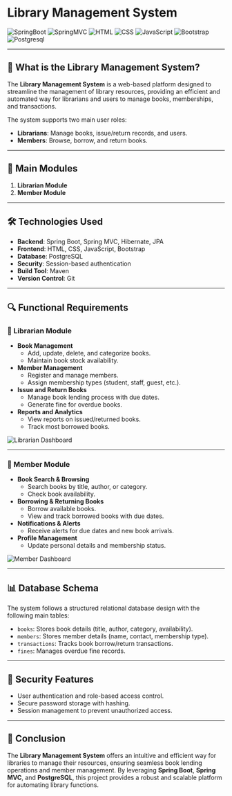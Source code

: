 # Library Management System

![SpringBoot](https://img.shields.io/badge/SpringBoot-2.7-green)
![SpringMVC](https://img.shields.io/badge/SpringMVC-4-green)
![HTML](https://img.shields.io/badge/HTML-5-red)
![CSS](https://img.shields.io/badge/CSS-3-blue)
![JavaScript](https://img.shields.io/badge/JavaScript-ES6-yellow)
![Bootstrap](https://img.shields.io/badge/Bootstrap-5.0-purple)
![Postgresql](https://img.shields.io/badge/Postgresql-JPA-yellowgreen)

---

## 📖 What is the Library Management System?

The **Library Management System** is a web-based platform designed to streamline the management of library resources, providing an efficient and automated way for librarians and users to manage books, memberships, and transactions. 

The system supports two main user roles:
- **Librarians**: Manage books, issue/return records, and users.
- **Members**: Browse, borrow, and return books.

---

## 📌 Main Modules
1. **Librarian Module**
2. **Member Module**

---

## 🛠 Technologies Used
- **Backend**: Spring Boot, Spring MVC, Hibernate, JPA
- **Frontend**: HTML, CSS, JavaScript, Bootstrap
- **Database**: PostgreSQL
- **Security**: Session-based authentication
- **Build Tool**: Maven
- **Version Control**: Git

---

## 🔍 Functional Requirements

### 📌 Librarian Module
- **Book Management**
  - Add, update, delete, and categorize books.
  - Maintain book stock availability.
- **Member Management**
  - Register and manage members.
  - Assign membership types (student, staff, guest, etc.).
- **Issue and Return Books**
  - Manage book lending process with due dates.
  - Generate fine for overdue books.
- **Reports and Analytics**
  - View reports on issued/returned books.
  - Track most borrowed books.

![Librarian Dashboard](https://via.placeholder.com/800x400.png?text=Librarian+Dashboard)

---

### 📌 Member Module
- **Book Search & Browsing**
  - Search books by title, author, or category.
  - Check book availability.
- **Borrowing & Returning Books**
  - Borrow available books.
  - View and track borrowed books with due dates.
- **Notifications & Alerts**
  - Receive alerts for due dates and new book arrivals.
- **Profile Management**
  - Update personal details and membership status.

![Member Dashboard](https://via.placeholder.com/800x400.png?text=Member+Dashboard)

---

## 📊 Database Schema
The system follows a structured relational database design with the following main tables:
- `books`: Stores book details (title, author, category, availability).
- `members`: Stores member details (name, contact, membership type).
- `transactions`: Tracks book borrow/return transactions.
- `fines`: Manages overdue fine records.

---

## 🔐 Security Features
- User authentication and role-based access control.
- Secure password storage with hashing.
- Session management to prevent unauthorized access.

---

## 🏁 Conclusion
The **Library Management System** offers an intuitive and efficient way for libraries to manage their resources, ensuring seamless book lending operations and member management. By leveraging **Spring Boot**, **Spring MVC**, and **PostgreSQL**, this project provides a robust and scalable platform for automating library functions.
